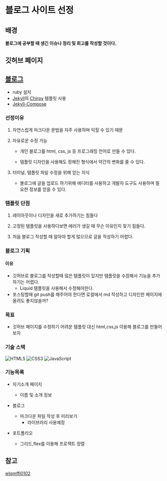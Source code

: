 # 블로그 사이트 선정

## 배경

**블로그에 공부할 때 생긴 이슈나 정리 및 회고를 작성할 것이다.**

## 깃허브 페이지

## [블로그](https://sbs1253.github.io/)

- ruby 설치
- [Jekyll](https://jekyllrb.com/)의 [Chirpy](https://github.com/cotes2020/jekyll-theme-chirpy) 템플릿 사용
- [Jekyll-Compose](https://github.com/jekyll/jekyll-compose)

### 선정이유

1. 자연스럽게 마크다운 문법을 자주 사용하며 익힐 수 있기 때문

2. 자유로운 수정 가능

   - 개인 블로그를 html, css, js 등 프로그래밍 언어로 만들 수 있다.

   - 템플릿 디자인을 사용해도 정해진 형식에서 약간의 변화를 줄 수 있다.

3. 터미널, 템플릿 파일 수정을 위해 얻는 지식

   - 블로그에 글을 업로드 하기위해 에디터를 사용하고 개발자 도구도 사용하며 필요한 정보를 얻을 수 있다.

### 템플릿 단점

1. 레이아웃이나 디자인을 새로 추가하기는 힘들다

2. 고정된 템플릿을 사용하다보면 에러가 생길 때 무슨 이유인지 찾기 힘들다.

3. 처음 블로그 작성할 때 알아야 할게 많으므로 글을 작성하기 어렵다.

### 블로그 기획

#### 이유

- 깃허브로 블로그를 작성할때 많은 템플릿이 있지만 템플릿을 수정해서 기능을 추가하기는 어렵다.
  - Liquid 템플릿을 사용해서 수정해야한다.
- 포스팅할때 git push를 해주어야 한다면 로컬에서 md 작성하고 디자인한 페이지에 올려도 좋지않을까?

### 목표

- 깃허브 페이지를 수정하기 어려운 템플릿 대신 html,css,js 이용해 블로그를 만들어보자

### 기술 스택

![HTML5](https://img.shields.io/badge/html5-%23E34F26.svg?style=for-the-badge&logo=html5&logoColor=white)
![CSS3](https://img.shields.io/badge/css3-%231572B6.svg?style=for-the-badge&logo=css3&logoColor=white)
![JavaScript](https://img.shields.io/badge/javascript-%23323330.svg?style=for-the-badge&logo=javascript&logoColor=%23F7DF1E)

### 기능목록

- 자기소개 페이지

  - 이름 및 소개 정보

- 블로그

  - 마크다운 파일 작성 후 미리보기
    - 라이브러리 사용예정

- 포트폴리오
  - 그리드,flex를 이용해 프로젝트 정렬

## 참고

[wlqmffl0102](https://wlqmffl0102.github.io/posts/Customizing-Blogs/#%EC%B4%88%EB%B3%B4%EC%9E%90%EB%A5%BC-%EC%9C%84%ED%95%9C-github-blog-%EB%A7%8C%EB%93%A4%EA%B8%B0-%EC%8B%9C%EB%A6%AC%EC%A6%88)
